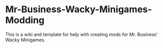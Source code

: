# Mr-Business-Wacky-Minigames-Modding
This is a wiki and template for help with creating mods for Mr. Business' Wacky Minigames.
